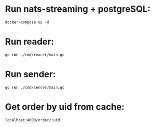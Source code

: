 # Run nats-streaming + postgreSQL:
```
docker-compose up -d
```
# Run reader:
```
go run ./cmd/reader/main.go
```
# Run sender:
```
go run ./cmd/sender/main.go
```
# Get order by uid from cache:
```
localhost:4000/order/:uid
